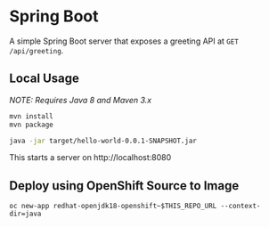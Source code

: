 # Spring Boot

A simple Spring Boot server that exposes a greeting API at `GET /api/greeting`.

## Local Usage

_NOTE: Requires Java 8 and Maven 3.x_

```bash
mvn install
mvn package

java -jar target/hello-world-0.0.1-SNAPSHOT.jar
```

This starts a server on http://localhost:8080

## Deploy using OpenShift Source to Image

```
oc new-app redhat-openjdk18-openshift~$THIS_REPO_URL --context-dir=java
```